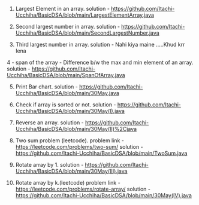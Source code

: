 1. Largest Element in an array.
    solution - https://github.com/Itachi-Ucchiha/BasicDSA/blob/main/LargestElementArray.java
    
2. Second largest number in array.
    solution - https://github.com/Itachi-Ucchiha/BasicDSA/blob/main/SecondLargestNumber.java
    
3. Third largest number in array.
    solution - Nahi kiya maine .....Khud krr lena

4 - span of the array - Difference b/w the max and min element of an array.
    solution - https://github.com/Itachi-Ucchiha/BasicDSA/blob/main/SpanOfArray.java
    
5. Print Bar chart.
    solution - https://github.com/Itachi-Ucchiha/BasicDSA/blob/main/30May.java
    
6. Check if array is sorted or not.
    solution - https://github.com/Itachi-Ucchiha/BasicDSA/blob/main/30May(I).java
    
7. Reverse an array.
    solution -  https://github.com/Itachi-Ucchiha/BasicDSA/blob/main/30May(II)%2Cjava

8. Two sum problem (leetcode).
    problem link - https://leetcode.com/problems/two-sum/
    solution - https://github.com/Itachi-Ucchiha/BasicDSA/blob/main/TwoSum.java

9. Rotate array by 1.
    solution - https://github.com/Itachi-Ucchiha/BasicDSA/blob/main/30May(III).java

10. Rotate array by k.(leetcode)
    problem link - https://leetcode.com/problems/rotate-array/
    solution - https://github.com/Itachi-Ucchiha/BasicDSA/blob/main/30May(IV).java
